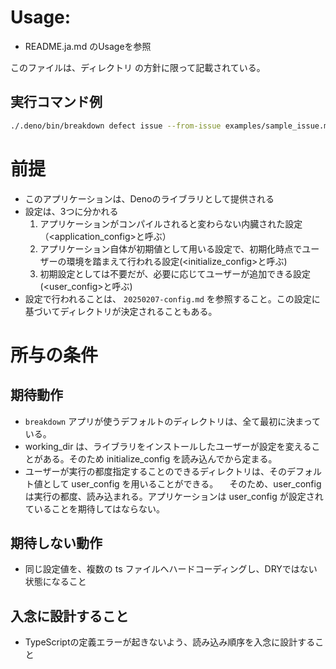 # Usage: 
- README.ja.md のUsageを参照

このファイルは、ディレクトリ の方針に限って記載されている。

## 実行コマンド例
```sh
./.deno/bin/breakdown defect issue --from-issue examples/sample_issue.md 
```

# 前提
- このアプリケーションは、Denoのライブラリとして提供される
- 設定は、3つに分かれる
  1. アプリケーションがコンパイルされると変わらない内臓された設定（<application_config>と呼ぶ）
  2. アプリケーション自体が初期値として用いる設定で、初期化時点でユーザーの環境を踏まえて行われる設定(<initialize_config>と呼ぶ)
  3. 初期設定としては不要だが、必要に応じてユーザーが追加できる設定(<user_config>と呼ぶ)
- 設定で行われることは、 `20250207-config.md` を参照すること。この設定に基づいてディレクトリが決定されることもある。

# 所与の条件

## 期待動作
- `breakdown` アプリが使うデフォルトのディレクトリは、全て最初に決まっている。
- working_dir は、ライブラリをインストールしたユーザーが設定を変えることがある。そのため initialize_config を読み込んでから定まる。
- ユーザーが実行の都度指定することのできるディレクトリは、そのデフォルト値として user_config を用いることができる。
　そのため、user_config は実行の都度、読み込まれる。アプリケーションは user_config が設定されていることを期待してはならない。

## 期待しない動作
- 同じ設定値を、複数の ts ファイルへハードコーディングし、DRYではない状態になること

## 入念に設計すること
- TypeScriptの定義エラーが起きないよう、読み込み順序を入念に設計すること


